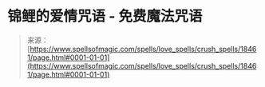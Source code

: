 <!--yml

分类：未分类

日期：2024年06月12日 19:00:04

-->

# 锦鲤的爱情咒语 - 免费魔法咒语

> 来源：[https://www.spellsofmagic.com/spells/love_spells/crush_spells/18461/page.html#0001-01-01](https://www.spellsofmagic.com/spells/love_spells/crush_spells/18461/page.html#0001-01-01)
